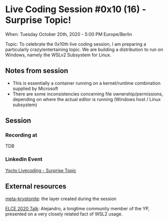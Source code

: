 # Live Coding Session #0x10 (16) - Surprise Topic!

When: Tuesday October 20th, 2020 - 5:00 PM Europe/Berlin

Topic: To celebrate the 0x10th live coding session, I am preparing a particularly crazy/entertaining topic. We are building a distribution to run on Windows, namely the WSLv2 Subsystem for Linux.

## Notes from session

- This is essentially a container running on a kernel/runtime combination supplied by Microsoft
- There are some inconsistencies concerning file ownership/permissions, depending on where the actual editor is running (Windows host / Linux subsystem)

## Session

### Recording at

TDB

### LinkedIn Event

[Yocto Livecoding - Surprise Topic](https://www.linkedin.com/events/yoctolivecoding-surprisetopic6719629150702862337/)

## External resources

[meta-kryptonite](https://github.com/TheYoctoJester/meta-kryptonite.git): the layer created during the session

[ELCE 2020 Talk](https://sched.co/eCIz): Alejandro, a longtime community member of the YP, presented on a very closely related fact of WSL2 usage.